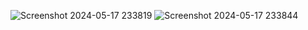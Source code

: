 ![Screenshot 2024-05-17 233819](https://github.com/Dukapa6/RanobeCute/assets/56405932/666f7bc7-c3e8-4e66-a95e-a3a4f0510271)
![Screenshot 2024-05-17 233844](https://github.com/Dukapa6/RanobeCute/assets/56405932/2f7fd912-1f83-479c-8ca5-50dd15b75ee1)
